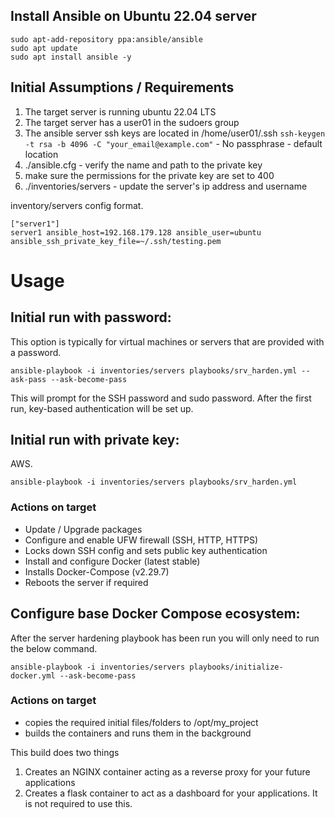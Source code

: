 ## Install Ansible on Ubuntu 22.04 server
```
sudo apt-add-repository ppa:ansible/ansible
sudo apt update
sudo apt install ansible -y
```

## Initial Assumptions / Requirements
1. The target server is running ubuntu 22.04 LTS
2. The target server has a user01 in the sudoers group
3. The ansible server ssh keys are located in /home/user01/.ssh
    `ssh-keygen -t rsa -b 4096 -C "your_email@example.com"`
        - No passphrase
        - default location
4. ./ansible.cfg - verify the name and path to the private key
5. make sure the permissions for the private key are set to 400
6. ./inventories/servers - update the server's ip address and username

inventory/servers config format.
```
["server1"]
server1 ansible_host=192.168.179.128 ansible_user=ubuntu ansible_ssh_private_key_file=~/.ssh/testing.pem
```

# Usage
## Initial run with password:

This option is typically for virtual machines or servers that are provided with a password.

`ansible-playbook -i inventories/servers playbooks/srv_harden.yml --ask-pass --ask-become-pass`

This will prompt for the SSH password and sudo password. After the first run, key-based authentication will be set up.

## Initial run with private key:

AWS.

`ansible-playbook -i inventories/servers playbooks/srv_harden.yml`


### Actions on target
- Update / Upgrade packages
- Configure and enable UFW firewall (SSH, HTTP, HTTPS)
- Locks down SSH config and sets public key authentication
- Install and configure Docker (latest stable)
- Installs Docker-Compose (v2.29.7)
- Reboots the server if required

## Configure base Docker Compose ecosystem:
After the server hardening playbook has been run you will only need to run the below command.

`ansible-playbook -i inventories/servers playbooks/initialize-docker.yml --ask-become-pass`

### Actions on target
- copies the required initial files/folders to /opt/my_project
- builds the containers and runs them in the background

This build does two things
1. Creates an NGINX container acting as a reverse proxy for your future applications
2. Creates a flask container to act as a dashboard for your applications. It is not required to use this.